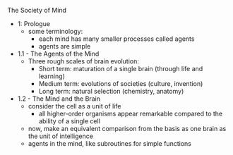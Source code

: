 The Society of Mind

- 1: Prologue
    - some terminology:
        - each mind has many smaller processes called agents
        - agents are simple
- 1.1 - The Agents of the Mind
    - Three rough scales of brain evolution:
        - Short term: maturation of a single brain (through life and learning)
        - Medium term: evolutions of societies (culture, invention)
        - Long term: natural selection (chemistry, anatomy)
- 1.2 - The Mind and the Brain
    - consider the cell as a unit of life
        - all higher-order organisms appear remarkable compared to the ability of a single cell
    - now, make an equivalent comparison from the basis as one brain as the unit of intelligence
    - agents in the mind, like subroutines for simple functions 
